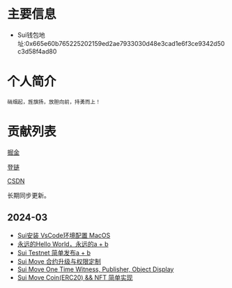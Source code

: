 # 主要信息
- Sui钱包地址:0x665e60b765225202159ed2ae7933030d48e3cad1e6f3ce9342d50c3d58f4ad80

# 个人简介
    硝烟起，旌旗扬，放胆向前，持勇而上！

# 贡献列表

[掘金](https://juejin.cn/user/1735508961530348)

[登链](https://learnblockchain.cn/people/19165)

[CSDN](https://blog.csdn.net/chao_1024)

长期同步更新。

## 2024-03

- [Sui安装 VsCode环境配置 MacOS](https://learnblockchain.cn/article/7691)
- [永远的Hello World，永远的a + b](https://learnblockchain.cn/article/7692)
- [Sui Testnet 简单发布a + b](https://learnblockchain.cn/article/7694)
- [Sui Move 合约升级与权限定制](https://learnblockchain.cn/article/7711)
- [Sui Move One Time Witness, Publisher, Object Display](https://learnblockchain.cn/article/7748)
- [Sui Move Coin(ERC20) && NFT 简单实现](https://learnblockchain.cn/article/7767)